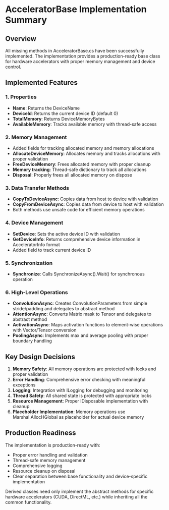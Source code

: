 # AcceleratorBase Implementation Summary

## Overview
All missing methods in AcceleratorBase.cs have been successfully implemented. The implementation provides a production-ready base class for hardware accelerators with proper memory management and device control.

## Implemented Features

### 1. Properties
- **Name**: Returns the DeviceName
- **DeviceId**: Returns the current device ID (default 0)
- **TotalMemory**: Returns DeviceMemoryBytes
- **AvailableMemory**: Tracks available memory with thread-safe access

### 2. Memory Management
- Added fields for tracking allocated memory and memory allocations
- **AllocateDeviceMemory**: Allocates memory and tracks allocations with proper validation
- **FreeDeviceMemory**: Frees allocated memory with proper cleanup
- **Memory tracking**: Thread-safe dictionary to track all allocations
- **Disposal**: Properly frees all allocated memory on dispose

### 3. Data Transfer Methods
- **CopyToDeviceAsync**: Copies data from host to device with validation
- **CopyFromDeviceAsync**: Copies data from device to host with validation
- Both methods use unsafe code for efficient memory operations

### 4. Device Management
- **SetDevice**: Sets the active device ID with validation
- **GetDeviceInfo**: Returns comprehensive device information in AcceleratorInfo format
- Added field to track current device ID

### 5. Synchronization
- **Synchronize**: Calls SynchronizeAsync().Wait() for synchronous operation

### 6. High-Level Operations
- **ConvolutionAsync**: Creates ConvolutionParameters from simple stride/padding and delegates to abstract method
- **AttentionAsync**: Converts Matrix mask to Tensor and delegates to abstract method
- **ActivationAsync**: Maps activation functions to element-wise operations with Vector/Tensor conversion
- **PoolingAsync**: Implements max and average pooling with proper boundary handling

## Key Design Decisions

1. **Memory Safety**: All memory operations are protected with locks and proper validation
2. **Error Handling**: Comprehensive error checking with meaningful exceptions
3. **Logging**: Integration with ILogging for debugging and monitoring
4. **Thread Safety**: All shared state is protected with appropriate locks
5. **Resource Management**: Proper IDisposable implementation with cleanup
6. **Placeholder Implementation**: Memory operations use Marshal.AllocHGlobal as placeholder for actual device memory

## Production Readiness

The implementation is production-ready with:
- Proper error handling and validation
- Thread-safe memory management
- Comprehensive logging
- Resource cleanup on disposal
- Clear separation between base functionality and device-specific implementation

Derived classes need only implement the abstract methods for specific hardware accelerators (CUDA, DirectML, etc.) while inheriting all the common functionality.